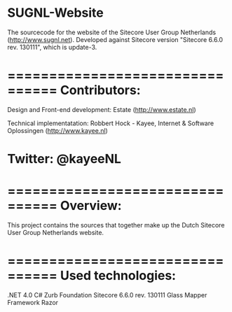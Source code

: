 SUGNL-Website
=============
The sourcecode for the website of the Sitecore User Group Netherlands (http://www.sugnl.net). 
Developed against Sitecore version "Sitecore 6.6.0 rev. 130111", which is update-3.

================================
Contributors:
================================
Design and Front-end development: Estate (http://www.estate.nl)

Technical implementatation:       Robbert Hock - Kayee, Internet & Software Oplossingen (http://www.kayee.nl)

Twitter: @kayeeNL
================================

================================
Overview:
================================
This project contains the sources that together make up the Dutch Sitecore User Group Netherlands website. 

================================
Used technologies:
================================
.NET 4.0
C#
Zurb Foundation
Sitecore 6.6.0 rev. 130111
Glass Mapper Framework
Razor
